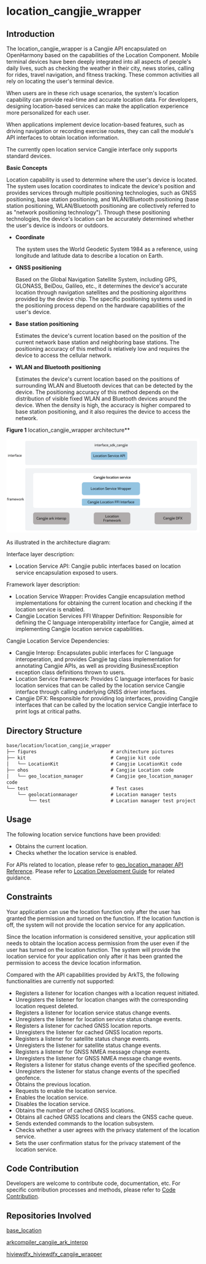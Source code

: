 # location_cangjie_wrapper

## Introduction

The location_cangjie_wrapper is a Cangjie API encapsulated on OpenHarmony based on the capabilities of the Location Component. Mobile terminal devices have been deeply integrated into all aspects of people's daily lives, such as checking the weather in their city, news stories, calling for rides, travel navigation, and fitness tracking. These common activities all rely on locating the user's terminal device.

When users are in these rich usage scenarios, the system's location capability can provide real-time and accurate location data. For developers, designing location-based services can make the application experience more personalized for each user.

When applications implement device location-based features, such as driving navigation or recording exercise routes, they can call the module's API interfaces to obtain location information.

The currently open location service Cangjie interface only supports standard devices.

**Basic Concepts**

Location capability is used to determine where the user's device is located. The system uses location coordinates to indicate the device's position and provides services through multiple positioning technologies, such as GNSS positioning, base station positioning, and WLAN/Bluetooth positioning (base station positioning, WLAN/Bluetooth positioning are collectively referred to as "network positioning technology"). Through these positioning technologies, the device's location can be accurately determined whether the user's device is indoors or outdoors.

-   **Coordinate**

    The system uses the World Geodetic System 1984 as a reference, using longitude and latitude data to describe a location on Earth.

-   **GNSS positioning**

    Based on the Global Navigation Satellite System, including GPS, GLONASS, BeiDou, Galileo, etc., it determines the device's accurate location through navigation satellites and the positioning algorithms provided by the device chip. The specific positioning systems used in the positioning process depend on the hardware capabilities of the user's device.

-   **Base station positioning**

    Estimates the device's current location based on the position of the current network base station and neighboring base stations. The positioning accuracy of this method is relatively low and requires the device to access the cellular network.

-   **WLAN and Bluetooth positioning**

    Estimates the device's current location based on the positions of surrounding WLAN and Bluetooth devices that can be detected by the device. The positioning accuracy of this method depends on the distribution of visible fixed WLAN and Bluetooth devices around the device. When the density is high, the accuracy is higher compared to base station positioning, and it also requires the device to access the network.

**Figure 1** location_cangjie_wrapper architecture**  

![](figures/location_cangjie_wrapper_architecture_en.png)

As illustrated in the architecture diagram:

Interface layer description:

- Location Service API: Cangjie public interfaces based on location service encapsulation exposed to users.

Framework layer description:

- Location Service Wrapper: Provides Cangjie encapsulation method implementations for obtaining the current location and checking if the location service is enabled.
- Cangjie Location Services FFI Wrapper Definition: Responsible for defining the C language interoperability interface for Cangjie, aimed at implementing Cangjie location service capabilities.

Cangjie Location Service Dependencies:

- Cangjie Interop: Encapsulates public interfaces for C language interoperation, and provides Cangjie tag class implementation for annotating Cangjie APIs, as well as providing BusinessException exception class definitions thrown to users.
- Location Service Framework: Provides C language interfaces for basic location services that can be called by the location service Cangjie interface through calling underlying GNSS driver interfaces.
- Cangjie DFX: Responsible for providing log interfaces, providing Cangjie interfaces that can be called by the location service Cangjie interface to print logs at critical paths.

## Directory Structure

```
base/location/location_cangjie_wrapper
├── figures                           # architecture pictures
├── kit                               # Cangjie kit code
│   └── LocationKit                   # Cangjie LocationKit code
├── ohos                              # Cangjie Location code
│   └── geo_location_manager          # Cangjie geo_location_manager code
└── test                              # Test cases
    └── geolocationmanager            # Location manager tests
        └── test                      # Location manager test project
```

## Usage

The following location service functions have been provided:

- Obtains the current location.
- Checks whether the location service is enabled.

For APIs related to location, please refer to [geo_location_manager API Reference](https://gitcode.com/openharmony-sig/arkcompiler_cangjie_ark_interop/tree/master/doc/API_Reference/source_en/apis/LocationKit). Please refer to [Location Development Guide](https://gitcode.com/openharmony-sig/arkcompiler_cangjie_ark_interop/tree/master/doc/Dev_Guide/source_en/location/cj-location-guidelines.md) for related guidance.

## Constraints

Your application can use the location function only after the user has granted the permission and turned on the function. If the location function is off, the system will not provide the location service for any application.

Since the location information is considered sensitive, your application still needs to obtain the location access permission from the user even if the user has turned on the location function. The system will provide the location service for your application only after it has been granted the permission to access the device location information.

Compared with the API capabilities provided by ArkTS, the following functionalities are currently not supported:

- Registers a listener for location changes with a location request initiated.
- Unregisters the listener for location changes with the corresponding location request deleted.
- Registers a listener for location service status change events.
- Unregisters the listener for location service status change events.
- Registers a listener for cached GNSS location reports.
- Unregisters the listener for cached GNSS location reports.
- Registers a listener for satellite status change events.
- Unregisters the listener for satellite status change events.
- Registers a listener for GNSS NMEA message change events.
- Unregisters the listener for GNSS NMEA message change events.
- Registers a listener for status change events of the specified geofence.
- Unregisters the listener for status change events of the specified geofence.
- Obtains the previous location.
- Requests to enable the location service. 
- Enables the location service.
- Disables the location service. 
- Obtains the number of cached GNSS locations.
- Obtains all cached GNSS locations and clears the GNSS cache queue. 
- Sends extended commands to the location subsystem. 
- Checks whether a user agrees with the privacy statement of the location service. 
- Sets the user confirmation status for the privacy statement of the location service.

## Code Contribution

Developers are welcome to contribute code, documentation, etc. For specific contribution processes and methods, please refer to [Code Contribution](https://gitcode.com/openharmony/docs/blob/master/en/contribute/code-contribution.md).

## Repositories Involved

[base_location](https://gitcode.com/openharmony/base_location/blob/master/README.md)

[arkcompiler_cangjie_ark_interop](https://gitcode.com/openharmony-sig/arkcompiler_cangjie_ark_interop/blob/master/README.md)

[hiviewdfx_hiviewdfx_cangjie_wrapper](https://gitcode.com/openharmony-sig/hiviewdfx_hiviewdfx_cangjie_wrapper/blob/master/README.md)
